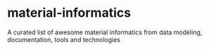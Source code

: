 # material-informatics
A curated list of awesome material informatics from data modeling, documentation, tools and technologies
